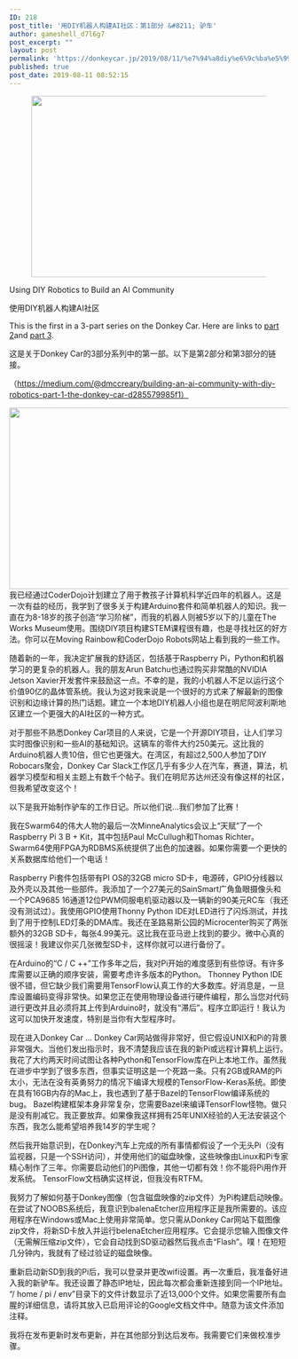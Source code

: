 ```yaml
---
ID: 218
post_title: '用DIY机器人构建AI社区：第1部分 &#8211; 驴车'
author: gameshell_d7l6g7
post_excerpt: ""
layout: post
permalink: 'https://donkeycar.jp/2019/08/11/%e7%94%a8diy%e6%9c%ba%e5%99%a8%e4%ba%ba%e6%9e%84%e5%bb%baai%e7%a4%be%e5%8c%ba%ef%bc%9a%e7%ac%ac1%e9%83%a8%e5%88%86-%e9%a9%b4%e8%bd%a6/'
published: true
post_date: 2019-08-11 08:52:15
---
```

<figure class="kf kg kh ki kj ev v w paragraph-image">
<div class="v w kk">
<div class="kn l ef ko">
<div class="kp l"><img class="lc ld gi n o gh x ge" src="https://miro.medium.com/max/700/1*Sg5cuLqFufM0IX4nZd9bMA.png" width="700" height="327" /></div>
<div></div>
</div>
</div></figure>
Using DIY Robotics to Build an AI Community

使用DIY机器人构建AI社区
<p id="41ba" class="jr js be bq jt b ju jv jw jx jy jz ka kb kc kd ke" data-selectable-paragraph="">This is the first in a 3-part series on the Donkey Car. Here are links to <a class="bx dh kw kx ky kz" href="https://medium.com/@dmccreary/the-donkey-car-part-2-build-calibrate-and-generate-training-data-54265797e8c9">part 2</a>and <a class="bx dh kw kx ky kz" href="https://medium.com/@dmccreary/donkey-car-part-3-yes-you-can-learn-autonomous-driving-for-under-250-406f56fa7466">part 3</a>.</p>
这是关于Donkey Car的3部分系列中的第一部。以下是第2部分和第3部分的链接。

（https://medium.com/@dmccreary/building-an-ai-community-with-diy-robotics-part-1-the-donkey-car-d285579985f1）
<div class="kp l"><img class="lc ld gi n o gh x ge" src="https://miro.medium.com/max/700/1*Sg5cuLqFufM0IX4nZd9bMA.png" width="700" height="327" /></div>
我已经通过CoderDojo计划建立了用于教孩子计算机科学近四年的机器人。这是一次有益的经历，我学到了很多关于构建Arduino套件和简单机器人的知识。我一直在为8-18岁的孩子创造“学习阶梯”，而我的机器人则被5岁以下的儿童在The Works Museum使用。围绕DIY项目构建STEM课程很有趣，也是寻找社区的好方法。你可以在Moving Rainbow和CoderDojo Robots网站上看到我的一些工作。

随着新的一年，我决定扩展我的舒适区，包括基于Raspberry Pi，Python和机器学习的更复杂的机器人。我的朋友Arun Batchu也通过购买非常酷的NVIDIA Jetson Xavier开发套件来鼓励这一点。不幸的是，我的小机器人不足以运行这个价值90亿的晶体管系统。我认为这对我来说是一个很好的方式来了解最新的图像识别和边缘计算的热门话题。建立一个本地DIY机器人小组也是在明尼阿波利斯地区建立一个更强大的AI社区的一种方式。

对于那些不熟悉Donkey Car项目的人来说，它是一个开源DIY项目，让人们学习实时图像识别和一些AI的基础知识。这辆车的零件大约250美元。这比我的Arduino机器人贵10倍，但它也更强大。在湾区，有超过2,500人参加了DIY Robocars聚会，Donkey Car Slack工作区几乎有多少人在汽车，赛道，算法，机器学习模型和相关主题上有数千个帖子。我们在明尼苏达州还没有像这样的社区，但我希望改变这个！

以下是我开始制作驴车的工作日记。所以他们说...我们参加了比赛！

我在Swarm64的伟大人物的最后一次MinneAnalytics会议上“天赋”了一个Raspberry Pi 3 B + Kit，其中包括Paul McCullugh和Thomas Richter。 Swarm64使用FPGA为RDBMS系统提供了出色的加速器。如果你需要一个更快的关系数据库给他们一个电话！

Raspberry Pi套件包括带有PI OS的32GB micro SD卡，电源砖，GPIO分线器以及外壳以及其他一些部件。我添加了一个27美元的SainSmart广角鱼眼摄像头和一个PCA9685 16通道12位PWM伺服电机驱动器以及一辆新的90美元RC车（我还没有测试过）。我使用GPIO使用Thonny Python IDE对LED进行了闪烁测试，并找到了用于控制LED灯条的DMA库。我还在圣路易斯公园的Microcenter购买了两张额外的32GB SD卡，每张4.99美元。这比我在亚马逊上找到的要少。微中心真的很摇滚！我建议你买几张微型SD卡，这样你就可以进行备份了。

在Arduino的“C / C ++”工作多年之后，我对Pi开始的难度感到有些惊讶。有许多库需要以正确的顺序安装，需要考虑许多版本的Python。 Thonney Python IDE很不错，但它缺少我们需要用TensorFlow认真工作的大多数库。好消息是，一旦库设置编码变得非常快。如果您正在使用物理设备进行硬件编程，那么当您对代码进行更改并且必须将其上传到Arduino时，就没有“滞后”。程序立即运行！我认为这可以加快开发速度，特别是当你有大型程序时。

现在进入Donkey Car ... Donkey Car网站做得非常好，但它假设UNIX和Pi的背景非常强大。当他们发出指示时，我不清楚我应该在我的新Pi或远程计算机上运行。我花了大约两天时间试图让各种Python和TensorFlow库在Pi上本地工作。虽然我在进步中学到了很多东西，但事实证明这是一个死路一条。只有2GB或RAM的Pi太小，无法在没有英勇努力的情况下编译大规模的TensorFlow-Keras系统。即使在具有16GB内存的Mac上，我也遇到了基于Bazel的TensorFlow编译系统的bug。 Bazel构建框架本身非常复杂，您需要Bazel来编译TensorFlow怪物。做只是没有削减它。我正要放弃。如果像我这样拥有25年UNIX经验的人无法安装这个东西，我怎么能希望培养我14岁的学生呢？

然后我开始意识到，在Donkey汽车上完成的所有事情都假设了一个无头Pi（没有监视器，只是一个SSH访问），并使用他们的磁盘映像，这些映像由Linux和Pi专家精心制作了三年。你需要启动他们的Pi图像，其他一切都有效！你不能将Pi用作开发系统。 TensorFlow文档确实这样说，但我没有RTFM。

我努力了解如何基于Donkey图像（包含磁盘映像的zip文件）为Pi构建启动映像。在尝试了NOOBS系统后，我意识到balenaEtcher应用程序正是我所需要的。该应用程序在Windows或Mac上使用非常简单。您只需从Donkey Car网站下载图像zip文件，将新SD卡放入并运行belenaEtcher应用程序。它会提示您输入图像文件（无需解压缩zip文件），它会自动找到SD驱动器然后我点击“Flash”。噗！在短短几分钟内，我就有了经过验证的磁盘映像。

重新启动新SD到我的Pi后，我可以登录并更改wifi设置。再一次重启，我准备好进入我的新驴车。我还设置了静态IP地址，因此每次都会重新连接到同一个IP地址。 “/ home / pi / env”目录下的文件计数显示了近13,000个文件。如果您需要所有血腥的详细信息，请将其放入已启用评论的Google文档文件中。随意为该文件添加注释。

我将在发布更新时发布更新，并在其他部分到达后发布。我需要它们来做校准步骤。